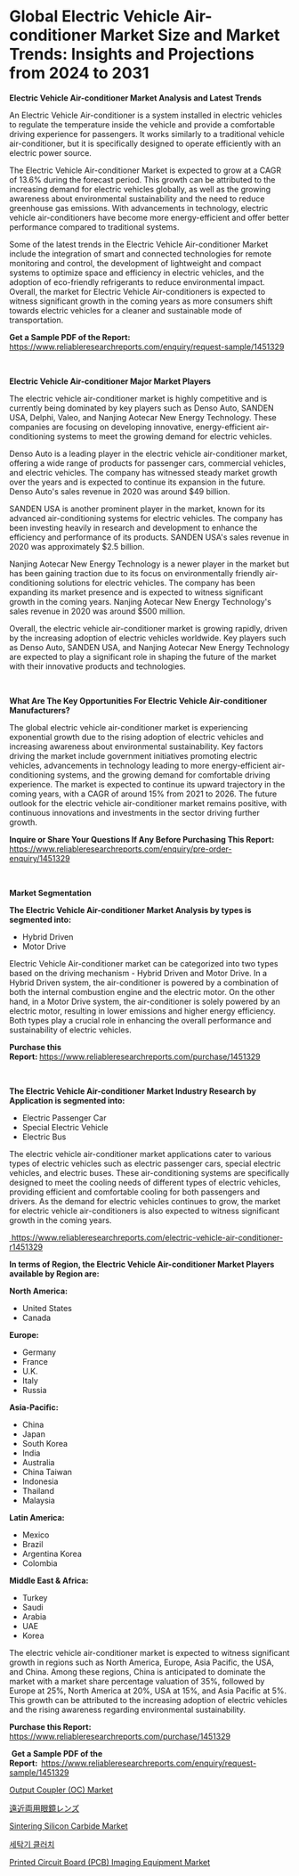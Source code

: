 <p><h1>Global Electric Vehicle Air-conditioner Market Size and Market Trends: Insights and Projections from 2024 to 2031</h1></p><p><strong>Electric Vehicle Air-conditioner Market Analysis and Latest Trends</strong></p>
<p><p>An Electric Vehicle Air-conditioner is a system installed in electric vehicles to regulate the temperature inside the vehicle and provide a comfortable driving experience for passengers. It works similarly to a traditional vehicle air-conditioner, but it is specifically designed to operate efficiently with an electric power source.</p><p>The Electric Vehicle Air-conditioner Market is expected to grow at a CAGR of 13.6% during the forecast period. This growth can be attributed to the increasing demand for electric vehicles globally, as well as the growing awareness about environmental sustainability and the need to reduce greenhouse gas emissions. With advancements in technology, electric vehicle air-conditioners have become more energy-efficient and offer better performance compared to traditional systems.</p><p>Some of the latest trends in the Electric Vehicle Air-conditioner Market include the integration of smart and connected technologies for remote monitoring and control, the development of lightweight and compact systems to optimize space and efficiency in electric vehicles, and the adoption of eco-friendly refrigerants to reduce environmental impact. Overall, the market for Electric Vehicle Air-conditioners is expected to witness significant growth in the coming years as more consumers shift towards electric vehicles for a cleaner and sustainable mode of transportation.</p></p>
<p><strong>Get a Sample PDF of the Report:&nbsp;</strong> <a href="https://www.reliableresearchreports.com/enquiry/request-sample/1451329">https://www.reliableresearchreports.com/enquiry/request-sample/1451329</a></p>
<p>&nbsp;</p>
<p><strong>Electric Vehicle Air-conditioner Major Market Players</strong></p>
<p><p>The electric vehicle air-conditioner market is highly competitive and is currently being dominated by key players such as Denso Auto, SANDEN USA, Delphi, Valeo, and Nanjing Aotecar New Energy Technology. These companies are focusing on developing innovative, energy-efficient air-conditioning systems to meet the growing demand for electric vehicles.</p><p>Denso Auto is a leading player in the electric vehicle air-conditioner market, offering a wide range of products for passenger cars, commercial vehicles, and electric vehicles. The company has witnessed steady market growth over the years and is expected to continue its expansion in the future. Denso Auto's sales revenue in 2020 was around $49 billion.</p><p>SANDEN USA is another prominent player in the market, known for its advanced air-conditioning systems for electric vehicles. The company has been investing heavily in research and development to enhance the efficiency and performance of its products. SANDEN USA's sales revenue in 2020 was approximately $2.5 billion.</p><p>Nanjing Aotecar New Energy Technology is a newer player in the market but has been gaining traction due to its focus on environmentally friendly air-conditioning solutions for electric vehicles. The company has been expanding its market presence and is expected to witness significant growth in the coming years. Nanjing Aotecar New Energy Technology's sales revenue in 2020 was around $500 million.</p><p>Overall, the electric vehicle air-conditioner market is growing rapidly, driven by the increasing adoption of electric vehicles worldwide. Key players such as Denso Auto, SANDEN USA, and Nanjing Aotecar New Energy Technology are expected to play a significant role in shaping the future of the market with their innovative products and technologies.</p></p>
<p>&nbsp;</p>
<p><strong>What Are The Key Opportunities For Electric Vehicle Air-conditioner Manufacturers?</strong></p>
<p><p>The global electric vehicle air-conditioner market is experiencing exponential growth due to the rising adoption of electric vehicles and increasing awareness about environmental sustainability. Key factors driving the market include government initiatives promoting electric vehicles, advancements in technology leading to more energy-efficient air-conditioning systems, and the growing demand for comfortable driving experience. The market is expected to continue its upward trajectory in the coming years, with a CAGR of around 15% from 2021 to 2026. The future outlook for the electric vehicle air-conditioner market remains positive, with continuous innovations and investments in the sector driving further growth.</p></p>
<p><strong>Inquire or Share Your Questions If Any Before Purchasing This Report:</strong> <a href="https://www.reliableresearchreports.com/enquiry/pre-order-enquiry/1451329">https://www.reliableresearchreports.com/enquiry/pre-order-enquiry/1451329</a></p>
<p>&nbsp;</p>
<p><strong>Market Segmentation</strong></p>
<p><strong>The Electric Vehicle Air-conditioner Market Analysis by types is segmented into:</strong></p>
<p><ul><li>Hybrid Driven</li><li>Motor Drive</li></ul></p>
<p><p>Electric Vehicle Air-conditioner market can be categorized into two types based on the driving mechanism - Hybrid Driven and Motor Drive. In a Hybrid Driven system, the air-conditioner is powered by a combination of both the internal combustion engine and the electric motor. On the other hand, in a Motor Drive system, the air-conditioner is solely powered by an electric motor, resulting in lower emissions and higher energy efficiency. Both types play a crucial role in enhancing the overall performance and sustainability of electric vehicles.</p></p>
<p><strong>Purchase this Report:&nbsp;</strong><a href="https://www.reliableresearchreports.com/purchase/1451329">https://www.reliableresearchreports.com/purchase/1451329</a></p>
<p>&nbsp;</p>
<p><strong>The Electric Vehicle Air-conditioner Market Industry Research by Application is segmented into:</strong></p>
<p><ul><li>Electric Passenger Car</li><li>Special Electric Vehicle</li><li>Electric Bus</li></ul></p>
<p><p>The electric vehicle air-conditioner market applications cater to various types of electric vehicles such as electric passenger cars, special electric vehicles, and electric buses. These air-conditioning systems are specifically designed to meet the cooling needs of different types of electric vehicles, providing efficient and comfortable cooling for both passengers and drivers. As the demand for electric vehicles continues to grow, the market for electric vehicle air-conditioners is also expected to witness significant growth in the coming years.</p></p>
<p><a href="https://www.reliableresearchreports.com/electric-vehicle-air-conditioner-r1451329">&nbsp;https://www.reliableresearchreports.com/electric-vehicle-air-conditioner-r1451329</a></p>
<p><strong>In terms of Region, the Electric Vehicle Air-conditioner Market Players available by Region are:</strong></p>
<p>
    <p> <strong> North America: </strong>
        <ul>
            <li>United States</li>
            <li>Canada</li>
        </ul>
        </p> 
    <p> <strong> Europe: </strong>
        <ul>
            <li>Germany</li>
            <li>France</li>
            <li>U.K.</li>
            <li>Italy</li>
            <li>Russia</li>
        </ul>
        </p> 
    <p> <strong> Asia-Pacific: </strong>
        <ul>
            <li>China</li>
            <li>Japan</li>
            <li>South Korea</li>
            <li>India</li>
            <li>Australia</li>
            <li>China Taiwan</li>
            <li>Indonesia</li>
            <li>Thailand</li>
            <li>Malaysia</li>
        </ul>
        </p> 
    <p> <strong> Latin America: </strong>
        <ul>
            <li>Mexico</li>
            <li>Brazil</li>
            <li>Argentina Korea</li>
            <li>Colombia</li>
        </ul>
        </p> 
    <p> <strong> Middle East & Africa: </strong>
        <ul>
            <li>Turkey</li>
            <li>Saudi</li>
            <li>Arabia</li>
            <li>UAE</li>
            <li>Korea</li>
        </ul>
    </p>
    </p>
<p><p>The electric vehicle air-conditioner market is expected to witness significant growth in regions such as North America, Europe, Asia Pacific, the USA, and China. Among these regions, China is anticipated to dominate the market with a market share percentage valuation of 35%, followed by Europe at 25%, North America at 20%, USA at 15%, and Asia Pacific at 5%. This growth can be attributed to the increasing adoption of electric vehicles and the rising awareness regarding environmental sustainability.</p></p>
<p><strong>Purchase this Report: </strong><a href="https://www.reliableresearchreports.com/purchase/1451329">https://www.reliableresearchreports.com/purchase/1451329</a></p>
<p>&nbsp;<strong>Get a Sample PDF of the Report:&nbsp;&nbsp;</strong><a href="https://www.reliableresearchreports.com/enquiry/request-sample/1451329">https://www.reliableresearchreports.com/enquiry/request-sample/1451329</a></p>
<p><strong></strong></p>
<p><p><a href="https://github.com/WillieWoodard/Market-Research-Report-List-4/blob/main/output-coupler-oc-market.md">Output Coupler (OC) Market</a></p><p><a href="https://medium.com/@darieenson678546/%E3%83%90%E3%82%A4%E3%83%95%E3%82%A9%E3%82%AB%E3%83%AB%E7%9C%BC%E9%8F%A1%E3%83%AC%E3%83%B3%E3%82%BA%E5%B8%82%E5%A0%B4%E3%81%AE%E5%88%86%E6%9E%90-%E3%82%B0%E3%83%AD%E3%83%BC%E3%83%90%E3%83%AB%E7%94%A3%E6%A5%AD%E3%81%AE%E5%B1%95%E6%9C%9B%E3%81%A8%E4%BA%88%E6%B8%AC-2024%E5%B9%B4%E3%81%8B%E3%82%892031%E5%B9%B4%E3%81%BE%E3%81%A7-fe4a436826f1">遠近両用眼鏡レンズ</a></p><p><a href="https://issuu.com/reportprime-2/docs/sintering-silicon-carbide-market-size-2030.pptx">Sintering Silicon Carbide Market</a></p><p><a href="https://github.com/fernandotryO5lson96765/Market-Research-Report-List-1/blob/main/445196337583.md">세탁기 클러치</a></p><p><a href="https://github.com/Sarissaschmalingtr6fz2739/Market-Research-Report-List-2/blob/main/printed-circuit-board-pcb-imaging-equipment-market.md">Printed Circuit Board (PCB) Imaging Equipment Market</a></p></p>